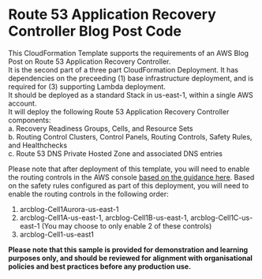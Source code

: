 # Route 53 Application Recovery Controller Blog Post Code

This CloudFormation Template supports the requirements of an AWS Blog Post on Route 53 Application Recovery Controller.  
It is the second part of a three part CloudFormation Deployment.  It has dependencies on the preceeding (1) base infrastructure deployment, and is required for (3) supporting Lambda deployment.  
It should be deployed as a standard Stack in us-east-1, within a single AWS account.  
It will deploy the following Route 53 Application Recovery Controller components:  
a. Recovery Readiness Groups, Cells, and Resource Sets  
b. Routing Control Clusters, Control Panels, Routing Controls, Safety Rules, and Healthchecks  
c. Route 53 DNS Private Hosted Zone and associated DNS entries  

Please note that after deployment of this template, you will need to enable the routing controls in the AWS console [based on the guidance here](https://docs.aws.amazon.com/r53recovery/latest/dg/routing-control.update.html).  Based on the safety rules configured as part of this deployment, you will need to enable the routing controls in the following order:
1. arcblog-Cell1Aurora-us-east-1
2. arcblog-Cell1A-us-east-1, arcblog-Cell1B-us-east-1, arcblog-Cell1C-us-east-1 (You may choose to only enable 2 of these controls)
3. arcblog-Cell1-us-east1

**Please note that this sample is provided for demonstration and learning purposes only, and should be reviewed for alignment with organisational policies and best practices before any production use.**
